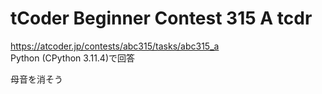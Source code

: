 # tCoder Beginner Contest 315 A tcdr  
https://atcoder.jp/contests/abc315/tasks/abc315_a  
Python (CPython 3.11.4)で回答  

母音を消そう

